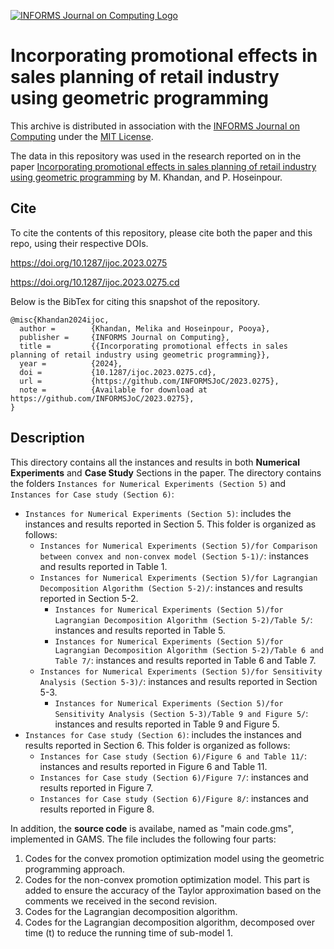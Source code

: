 [![INFORMS Journal on Computing Logo](https://INFORMSJoC.github.io/logos/INFORMS_Journal_on_Computing_Header.jpg)](https://pubsonline.informs.org/journal/ijoc)

# Incorporating promotional effects in sales planning of retail industry using geometric programming

This archive is distributed in association with the [INFORMS Journal on
Computing](https://pubsonline.informs.org/journal/ijoc) under the [MIT License](LICENSE).

The data in this repository was used in the research reported on in the paper
[Incorporating promotional effects in sales planning of retail industry using geometric programming](https://doi.org/10.1287/ijoc.2023.0275) by M. Khandan, and P. Hoseinpour.

## Cite

To cite the contents of this repository, please cite both the paper and this repo, using their respective DOIs.

https://doi.org/10.1287/ijoc.2023.0275

https://doi.org/10.1287/ijoc.2023.0275.cd

Below is the BibTex for citing this snapshot of the repository.

```
@misc{Khandan2024ijoc,
  author =        {Khandan, Melika and Hoseinpour, Pooya},
  publisher =     {INFORMS Journal on Computing},
  title =         {{Incorporating promotional effects in sales planning of retail industry using geometric programming}},
  year =          {2024},
  doi =           {10.1287/ijoc.2023.0275.cd},
  url =           {https://github.com/INFORMSJoC/2023.0275},
  note =          {Available for download at https://github.com/INFORMSJoC/2023.0275},
}
```

## Description

This directory contains all the instances and results in both **Numerical Experiments** and **Case Study** Sections in the paper. The directory contains the folders `Instances for Numerical Experiments (Section 5)` and `Instances for Case study (Section 6)`:
- `Instances for Numerical Experiments (Section 5)`: includes the instances and results reported in Section 5. This folder is organized as follows:
  - `Instances for Numerical Experiments (Section 5)/for Comparison between convex and non-convex model (Section 5-1)/`: instances and results reported in Table 1.
  - `Instances for Numerical Experiments (Section 5)/for Lagrangian Decomposition Algorithm (Section 5-2)/`: instances and results reported in Section 5-2.
    - `Instances for Numerical Experiments (Section 5)/for Lagrangian Decomposition Algorithm (Section 5-2)/Table 5/`: instances and results reported in Table 5.
    - `Instances for Numerical Experiments (Section 5)/for Lagrangian Decomposition Algorithm (Section 5-2)/Table 6 and Table 7/`: instances and results reported in Table 6 and Table 7.
  - `Instances for Numerical Experiments (Section 5)/for Sensitivity Analysis (Section 5-3)/`: instances and results reported in Section 5-3.
    - `Instances for Numerical Experiments (Section 5)/for Sensitivity Analysis (Section 5-3)/Table 9 and Figure 5/`: instances and results reported in Table 9 and Figure 5.
- `Instances for Case study (Section 6)`: includes the instances and results reported in Section 6. This folder is organized as follows:
  - `Instances for Case study (Section 6)/Figure 6 and Table 11/`: instances and results reported in Figure 6 and Table 11.
  - `Instances for Case study (Section 6)/Figure 7/`: instances and results reported in Figure 7.
  - `Instances for Case study (Section 6)/Figure 8/`: instances and results reported in Figure 8.

In addition, the **source code** is availabe, named as "main code.gms", implemented in GAMS. The file includes the following four parts:
1. Codes for the convex promotion optimization model using the geometric programming approach.
2. Codes for the non-convex promotion optimization model. This part is added to ensure the accuracy of the Taylor approximation based on the comments we received in the second revision.
3. Codes for the Lagrangian decomposition algorithm.
4. Codes for the Lagrangian decomposition algorithm, decomposed over time (t) to reduce the running time of sub-model 1.
